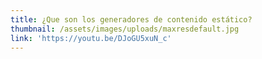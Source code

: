 ```yaml
---
title: ¿Que son los generadores de contenido estático?
thumbnail: /assets/images/uploads/maxresdefault.jpg
link: 'https://youtu.be/DJoGU5xuN_c'
---
```

